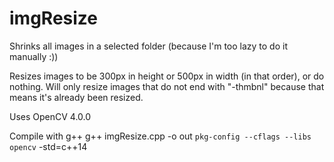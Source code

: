 # imgResize
Shrinks all images in a selected folder (because I'm too lazy to do it manually :))

Resizes images to be 300px in height or 500px in width (in that order), or do nothing.
Will only resize images that do not end with "-thmbnl" because that means it's already been resized.

Uses OpenCV 4.0.0

Compile with g++ 
g++ imgResize.cpp -o out `pkg-config --cflags --libs opencv` -std=c++14
